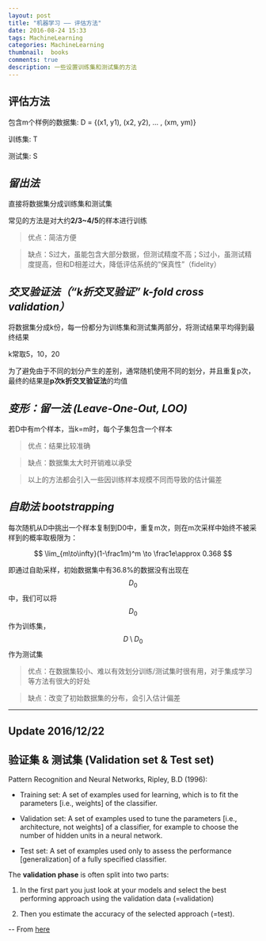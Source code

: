 ```yaml
---
layout: post
title: "机器学习 —— 评估方法"
date: 2016-08-24 15:33
tags: MachineLearning
categories: MachineLearning
thumbnail:  books
comments: true
description: 一些设置训练集和测试集的方法
---
```


## 评估方法

包含m个样例的数据集: D = {(x1, y1), (x2, y2), ... , (xm, ym)}

训练集: T

测试集: S


## *留出法*

直接将数据集分成训练集和测试集

常见的方法是对大约**2/3~4/5**的样本进行训练

>优点：简洁方便

>缺点：S过大，虽能包含大部分数据，但测试精度不高；S过小，虽测试精度提高，但和D相差过大，降低评估系统的“保真性”（fidelity）


## *交叉验证法（“k折交叉验证” k-fold cross validation）*

将数据集分成k份，每一份都分为训练集和测试集两部分，将测试结果平均得到最终结果

k常取5，10，20

为了避免由于不同的划分产生的差别，通常随机使用不同的划分，并且重复p次，最终的结果是**p次k折交叉验证法**的均值


## *变形：留一法 (Leave-One-Out, LOO)*

若D中有m个样本，当k=m时，每个子集包含一个样本

>优点：结果比较准确

>缺点：数据集太大时开销难以承受

>以上的方法都会引入一些因训练样本规模不同而导致的估计偏差


## *自助法 bootstrapping*

每次随机从D中挑出一个样本复制到D0中，重复m次，则在m次采样中始终不被采样到的概率取极限为：

$$ \lim_{m\to\infty}(1-\frac1m)^m \to \frac1e\approx 0.368 $$

即通过自助采样，初始数据集中有36.8%的数据没有出现在$$D_0$$中，我们可以将$$D_0$$作为训练集，$$D\setminus D_0$$作为测试集

> 优点：在数据集较小、难以有效划分训练/测试集时很有用，对于集成学习等方法有很大的好处

> 缺点：改变了初始数据集的分布，会引入估计偏差


-------
Update 2016/12/22
-------

## 验证集 & 测试集 (Validation set & Test set)

Pattern Recognition and Neural Networks, Ripley, B.D (1996):

- Training set: A set of examples used for learning, which is to fit the parameters [i.e., weights] of the classifier.

- Validation set: A set of examples used to tune the parameters [i.e., architecture, not weights] of a classifier, for example to choose the number of hidden units in a neural network. 

- Test set: A set of examples used only to assess the performance [generalization] of a fully specified classifier. 

The **validation phase** is often split into two parts:

1. In the first part you just look at your models and select the best performing approach using the validation data (=validation)

2. Then you estimate the accuracy of the selected approach (=test).

-- From [here](http://stats.stackexchange.com/questions/19048/what-is-the-difference-between-test-set-and-validation-set)
